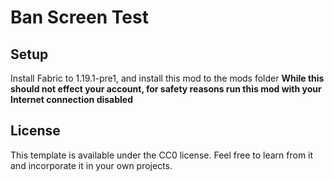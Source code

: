 # Ban Screen Test

## Setup

Install Fabric to 1.19.1-pre1, and install this mod to the mods folder **While this should not effect your account, for safety reasons run this mod with your Internet connection disabled**

## License

This template is available under the CC0 license. Feel free to learn from it and incorporate it in your own projects.
